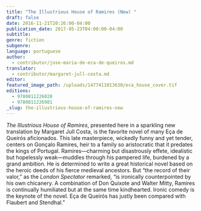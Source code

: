```yaml
---
title: "The Illustrious House of Ramires (New) "
draft: false
date: 2016-11-21T20:26:00-04:00
publication_date: 2017-05-23T04:00:00-04:00
subtitle:
genre: fiction
subgenre:
language: portuguese
author:
  - contributor/jose-maria-de-eca-de-queiros.md
translator:
  - contributor/margaret-jull-costa.md
editor:
featured_image_path: /uploads/1477411013630/eca_house_cover.tif
editions:
  - 9780811226028
  - 9780811226981
_slug: the-illustrious-house-of-ramires-new
---
```


_The Illustrious House of Ramires_, presented here in a sparkling new translation by Margaret Jull Costa, is the favorite novel of many Eça de Queirós aficionados. This late masterpiece, wickedly funny and yet tender, centers on Gonçalo Ramires, heir to a family so aristocratic that it predates the kings of Portugal. Ramires—charming but disastrously effete, idealistic but hopelessly weak—muddles through his pampered life, burdened by a grand ambition. He is determined to write a great historical novel based on the heroic deeds of his fierce medieval ancestors. But “the record of their valor,” as the _London Spectator_ remarked, “is ironically counterpointed by his own chicanery. A combination of Don Quixote and Walter Mitty, Ramires is continually humiliated but at the same time kindhearted. Ironic comedy is the keynote of the novel. Eça de Queirós has justly been compared with Flaubert and Stendhal.”

